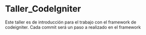 # Taller_CodeIgniter
Este taller es de introducción para el trabajo con el framework de codeigniter. Cada commit será un paso a realizado en el framework
